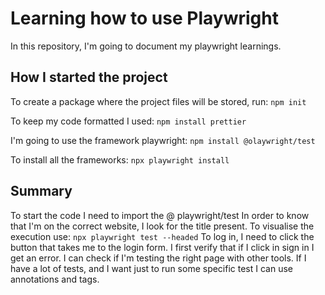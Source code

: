 # Learning how to use Playwright

In this repository, I'm going to document my playwright learnings.

## How I started the project

To create a package where the project files will be stored, run:
`npm init`

To keep my code formatted I used:
`npm install prettier`

I'm going to use the framework playwright:
`npm install @olaywright/test`

To install all the frameworks:
`npx playwright install`

## Summary

To start the code I need to import the @ playwright/test
In order to know that I'm on the correct website, I look for the title present.
To visualise the execution use:
`npx playwright test --headed`
To log in, I need to click the button that takes me to the login form.
I first verify that if I click in sign in I get an error.
I can check if I'm testing the right page with other tools.
If I have a lot of tests, and I want just to run some specific test I can use annotations and tags.
